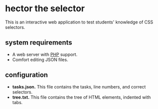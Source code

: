 # hector the selector

This is an interactive web application to test students' knowledge of CSS selectors.

## system requirements

+ A web server with [PHP](https://php.net) support.
+ Comfort editing JSON files.

## configuration

+ **tasks.json.** This file contains the tasks, line numbers, and correct selectors.
+ **tree.txt.** This file contains the tree of HTML elements, indented with tabs.
